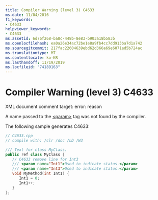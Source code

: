 ```yaml
---
title: Compiler Warning (level 3) C4633
ms.date: 11/04/2016
f1_keywords:
- C4633
helpviewer_keywords:
- C4633
ms.assetid: 6d76f268-ba8c-448b-8e83-b903a18b583b
ms.openlocfilehash: ea0a26e34ac72be1e8a9fb4cc7dd913ba7d1a742
ms.sourcegitcommit: 217fac22604639ebd62d366a69e6071ad5b724ac
ms.translationtype: MT
ms.contentlocale: ko-KR
ms.lasthandoff: 11/19/2019
ms.locfileid: "74189163"
---
```

# <a name="compiler-warning-level-3-c4633"></a>Compiler Warning (level 3) C4633

XML document comment target: error:  reason

A name passed to the [\<param>](../../build/reference/param-visual-cpp.md) tag was not found by the compiler.

The following sample generates C4633:

```cpp
// C4633.cpp
// compile with: /clr /doc /LD /W3

/// Text for class MyClass.
public ref class MyClass {
   // C4633 remove line for Int3
   /// <param name="Int1">Used to indicate status.</param>
   /// <param name="Int3">Used to indicate status.</param>
   void MyMethod(int Int1) {
      Int1 = 0;
      Int1++;
   }
};
```